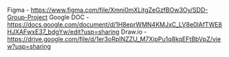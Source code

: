 Figma - https://www.figma.com/file/Xmni0mXLitgZeGzfBOw3Oy/SDD-Group-Project
Google DOC - https://docs.google.com/document/d/1H8eprWMN4KMJxC_LV8e0lAfTWE8HJXAFwxE37_bdgYw/edit?usp=sharing
Draw.io - https://drive.google.com/file/d/1er3oRpINZZU_M7XipPu1q8kqEFtBbVpZ/view?usp=sharing
